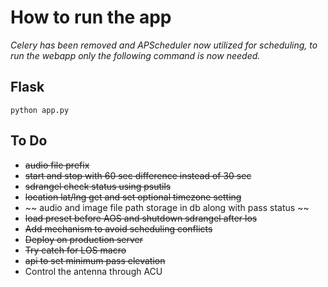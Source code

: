 # How to run the app

*Celery has been removed and APScheduler now utilized for scheduling, to run the webapp only the following command is now needed.*

## Flask
```console
python app.py
```

## To Do
 * ~~audio file prefix~~
 * ~~start and stop with 60 sec difference instead of 30 sec~~
 * ~~sdrangel check status using psutils~~
 * ~~location lat/lng get and set optional timezone setting~~
 * ~~ audio and image file path storage in db along with pass status ~~
 * ~~load preset before AOS and shutdown sdrangel after los~~
 * ~~Add mechanism to avoid scheduling conflicts~~
 * ~~Deploy on production server~~
 * ~~Try catch for LOS macro~~
 * ~~api to set minimum pass elevation~~
 * Control the antenna through ACU

